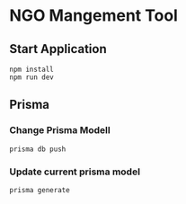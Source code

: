 # NGO Mangement Tool

## Start Application

```
npm install
npm run dev
```

## Prisma

### Change Prisma Modell

```
prisma db push
```

### Update current prisma model

```
prisma generate
```
